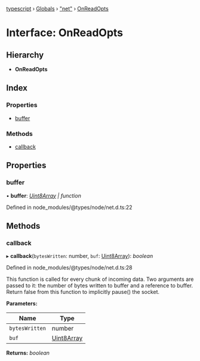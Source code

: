 [typescript](../README.md) › [Globals](../globals.md) › ["net"](../modules/_net_.md) › [OnReadOpts](_net_.onreadopts.md)

# Interface: OnReadOpts

## Hierarchy

* **OnReadOpts**

## Index

### Properties

* [buffer](_net_.onreadopts.md#buffer)

### Methods

* [callback](_net_.onreadopts.md#callback)

## Properties

###  buffer

• **buffer**: *[Uint8Array](uint8array.md) | function*

Defined in node_modules/@types/node/net.d.ts:22

## Methods

###  callback

▸ **callback**(`bytesWritten`: number, `buf`: [Uint8Array](uint8array.md)): *boolean*

Defined in node_modules/@types/node/net.d.ts:28

This function is called for every chunk of incoming data.
Two arguments are passed to it: the number of bytes written to buffer and a reference to buffer.
Return false from this function to implicitly pause() the socket.

**Parameters:**

Name | Type |
------ | ------ |
`bytesWritten` | number |
`buf` | [Uint8Array](uint8array.md) |

**Returns:** *boolean*
